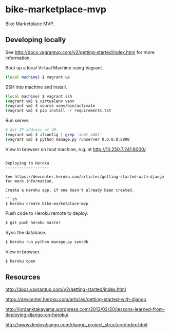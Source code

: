 bike-marketplace-mvp
====================

Bike Marketplace MVP.

Developing locally
------------------

See http://docs.vagrantup.com/v2/getting-started/index.html for more information.

Boot up a local Virtual Machine using Vagrant.

```sh
(local machine) $ vagrant up
```

SSH into machine and install.

```sh
(local machine) $ vagrant ssh
(vagrant vm) $ virtualenv venv
(vagrant vm) $ source venv/bin/activate
(vagrant vm) $ pip install -r requirements.txt
```

Run server.

```sh
# Get IP address of VM.
(vagrant vm) $ ifconfig | grep 'inet addr'
(vagrant vm) $ python manage.py runserver 0.0.0.0:8000
```

View in browser on host machine, e.g. at http://10.250.7.241:8000/.
```

Deploying to Heroku
-------------------

See https://devcenter.heroku.com/articles/getting-started-with-django for more information.

Create a Heroku app, if one hasn't already been created.

```sh
$ heroku create bike-marketplace-mvp
```

Push code to Heroku remote to deploy.

```sh
$ git push heroku master
```

Sync the database.

```sh
$ heroku run python manage.py syncdb
```

View in browser.

```sh
$ heroku open
```

Resources
---------

http://docs.vagrantup.com/v2/getting-started/index.html

https://devcenter.heroku.com/articles/getting-started-with-django

http://jordanktakayama.wordpress.com/2013/02/20/lessons-learned-from-deploying-django-on-heroku/

http://www.deploydjango.com/django_project_structure/index.html